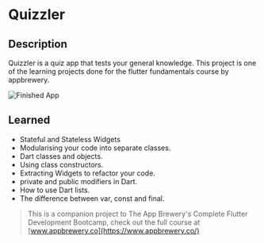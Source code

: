 # Quizzler

## Description
Quizzler is a quiz app that tests your general knowledge. This project is one of the learning projects done for the flutter fundamentals course by appbrewery.

![Finished App](https://github.com/londonappbrewery/Images/blob/master/quizzler-demo.gif)

## Learned

- Stateful and Stateless Widgets
- Modularising your code into separate classes.
- Dart classes and objects.
- Using class constructors.
- Extracting Widgets to refactor your code.
- private and public modifiers in Dart.
- How to use Dart lists.
- The difference between var, const and final.



>This is a companion project to The App Brewery's Complete Flutter Development Bootcamp, check out the full course at [www.appbrewery.co](https://www.appbrewery.co/)
